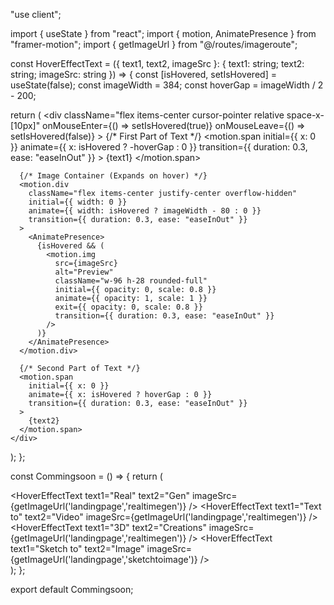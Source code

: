 "use client";

import { useState } from "react";
import { motion, AnimatePresence } from "framer-motion";
import { getImageUrl } from "@/routes/imageroute";

const HoverEffectText = ({ text1, text2, imageSrc }: { text1: string; text2: string; imageSrc: string }) => {
  const [isHovered, setIsHovered] = useState(false);
  const imageWidth = 384; 
  const hoverGap = imageWidth / 2 - 200; 

  return (
    <div className="flex items-center cursor-pointer relative space-x-[10px]"
      onMouseEnter={() => setIsHovered(true)}
      onMouseLeave={() => setIsHovered(false)}
    >
      {/* First Part of Text */}
      <motion.span
        initial={{ x: 0 }}
        animate={{ x: isHovered ? -hoverGap : 0 }}
        transition={{ duration: 0.3, ease: "easeInOut" }}
      >
        {text1}
      </motion.span>

      {/* Image Container (Expands on hover) */}
      <motion.div
        className="flex items-center justify-center overflow-hidden"
        initial={{ width: 0 }}
        animate={{ width: isHovered ? imageWidth - 80 : 0 }}
        transition={{ duration: 0.3, ease: "easeInOut" }}
      >
        <AnimatePresence>
          {isHovered && (
            <motion.img
              src={imageSrc}
              alt="Preview"
              className="w-96 h-28 rounded-full"
              initial={{ opacity: 0, scale: 0.8 }}
              animate={{ opacity: 1, scale: 1 }}
              exit={{ opacity: 0, scale: 0.8 }}
              transition={{ duration: 0.3, ease: "easeInOut" }}
            />
          )}
        </AnimatePresence>
      </motion.div>

      {/* Second Part of Text */}
      <motion.span
        initial={{ x: 0 }}
        animate={{ x: isHovered ? hoverGap : 0 }}
        transition={{ duration: 0.3, ease: "easeInOut" }}
      >
        {text2}
      </motion.span>
    </div>
  );
};

const Commingsoon = () => {
  return (
    <div className="h-screen flex flex-col items-center justify-center space-y-300 bg-black text-white text-[130px] font-semibold">
      <HoverEffectText text1="Real" text2="Gen" imageSrc={getImageUrl('landingpage','realtimegen')} />
      <HoverEffectText text1="Text to" text2="Video" imageSrc={getImageUrl('landingpage','realtimegen')} />
      <HoverEffectText text1="3D" text2="Creations" imageSrc={getImageUrl('landingpage','realtimegen')} />
      <HoverEffectText text1="Sketch to" text2="Image" imageSrc={getImageUrl('landingpage','sketchtoimage')} />
    </div>
  );
};

export default Commingsoon;
